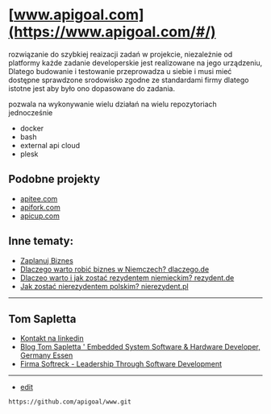 # [www.apigoal.com](https://www.apigoal.com/#/)

rozwiązanie do szybkiej reaizacji zadań w projekcie, niezależnie od platformy
każde zadanie developerskie jest realizowane na jego urządzeniu,
Dlatego budowanie i testowanie przeprowadza u siebie i musi mieć dostępne sprawdzone srodowisko
zgodne ze standardami firmy
dlatego istotne jest aby było ono dopasowane do zadania.

pozwala na wykonywanie wielu działań na wielu repozytoriach jednocześnie
+ docker 
+ bash
+ external api cloud 
+ plesk

## Podobne projekty
+ [apitee.com](https://www.apitee.com/)
+ [apifork.com](https://www.apifork.com/)
+ [apicup.com](https://www.apicup.com/)


## Inne tematy:

+ [Zaplanuj Biznes](https://www.zaplanujbiznes.pl/)
+ [Dlaczego warto robić biznes w Niemczech? dlaczego.de](https://www.dlaczego.de)
+ [Dlaczeo warto i jak zostać rezydentem niemieckim? rezydent.de](https://www.rezydent.de)
+ [Jak zostać nierezydentem polskim? nierezydent.pl](https://www.nierezydent.pl/)


---

## Tom Sapletta
+ [Kontakt na linkedin](https://www.linkedin.com/in/tom-sapletta-com/)
+ [Blog Tom Sapletta ' Embedded System Software & Hardware Developer, Germany Essen](https://tom.sapletta.pl/)
+ [Firma Softreck - Leadership Through Software Development](https://softreck.pl/)


---
+ [edit](https://github.com/apigoal/www/edit/main/README.md)

```
https://github.com/apigoal/www.git
```
